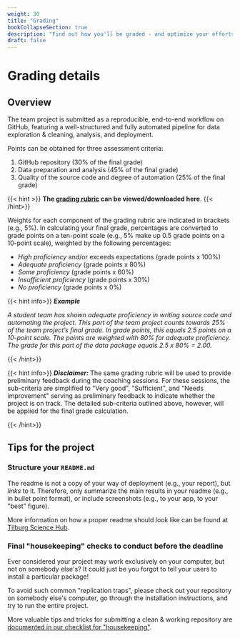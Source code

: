 ```yaml
---
weight: 30
title: "Grading"
bookCollapseSection: true
description: "Find out how you'll be graded - and optimize your efforts accordingly!"
draft: false
---
```


# Grading details

## Overview
The team project is submitted as a reproducible, end-to-end workflow on GitHub, featuring a well-structured and fully automated pipeline for data exploration & cleaning, analysis, and deployment.

Points can be obtained for three assessment criteria:

1. GitHub repository (30% of the final grade)
2. Data preparation and analysis (45% of the final grade)
3. Quality of the source code and degree of automation (25% of the final grade)


{{< hint >}}
__The [grading rubric](/docs/other/dprep-project-rubric.pdf) can be viewed/downloaded here__.
{{< /hint>}}


Weights for each component of the grading rubric are indicated in brackets (e.g., 5%). In calculating your final grade, percentages are converted to grade points on a ten-point scale (e.g., 5% make up 0.5 grade points on a 10-point scale), weighted by the following percentages:

* *High proficiency* and/or exceeds expectations (grade points x 100%)
* *Adequate proficiency* (grade points x 80%)
* *Some proficiency* (grade points x 60%)
* *Insufficient proficiency* (grade points x 30%)
* *No proficiency* (grade points x 0%)


{{< hint info>}}
***Example***

*A student team has shown adequate proficiency in writing source code and automating the project. This part of the team project counts towards 25% of the team project’s final grade. In grade points, this equals 2.5 points on a 10-point scale. The points are weighted with 80% for adequate proficiency. The grade for this part of the data package equals 2.5 x 80% = 2.00.*

{{< /hint>}}



{{< hint info>}}
***Disclaimer:***
The same grading rubric will be used to provide preliminary feedback during the coaching sessions. For these sessions, the sub-criteria are simplified to "Very good", "Sufficient", and "Needs improvement" serving as preliminary feedback to indicate whether the project is on track. The detailed sub-criteria outlined above, however, will be applied for the final grade calculation.


{{< /hint>}}

## Tips for the project

### Structure your `README.md`

The readme is not a copy of your way of deployment (e.g., your report), but *links* to it. Therefore, only summarize the main results in your readme (e.g., in bullet point format), or include screenshots (e.g., to your app, to your "best" figure).

More information on how a proper readme should look like can be found at [Tilburg Science Hub](https://tilburgsciencehub.com/write/readme).



### Final "housekeeping" checks to conduct before the deadline

Ever considered your project may work exclusively on your computer, but not on somebody else's? It could just be you forgot to tell your users to install a particular package!

To avoid such common "replication traps", please check out your repository on somebody else's computer, go through the installation instructions, and try to run the entire project.

More valuable tips and tricks for submitting a clean & working repository are [documented in our checklist for "housekeeping"](https://tilburgsciencehub.com/audit/workflow-checklist).
